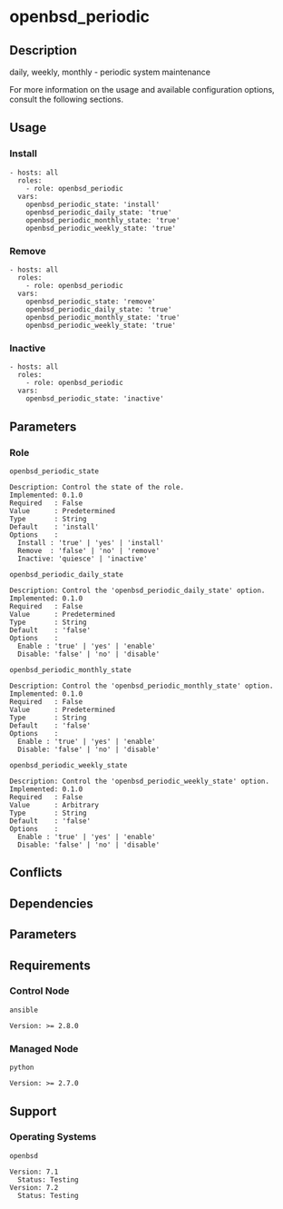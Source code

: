 # openbsd_periodic

## Description

daily, weekly, monthly - periodic system maintenance

For more information on the usage and available configuration options,
consult the following sections.

## Usage

### Install

```
- hosts: all
  roles:
    - role: openbsd_periodic
  vars:
    openbsd_periodic_state: 'install'
    openbsd_periodic_daily_state: 'true'
    openbsd_periodic_monthly_state: 'true'
    openbsd_periodic_weekly_state: 'true'
```

### Remove

```
- hosts: all
  roles:
    - role: openbsd_periodic
  vars:
    openbsd_periodic_state: 'remove'
    openbsd_periodic_daily_state: 'true'
    openbsd_periodic_monthly_state: 'true'
    openbsd_periodic_weekly_state: 'true'
```

### Inactive

```
- hosts: all
  roles:
    - role: openbsd_periodic
  vars:
    openbsd_periodic_state: 'inactive'
```

## Parameters

### Role

`openbsd_periodic_state`

    Description: Control the state of the role.
    Implemented: 0.1.0
    Required   : False
    Value      : Predetermined
    Type       : String
    Default    : 'install'
    Options    :
      Install : 'true' | 'yes' | 'install'
      Remove  : 'false' | 'no' | 'remove'
      Inactive: 'quiesce' | 'inactive'

`openbsd_periodic_daily_state`

    Description: Control the 'openbsd_periodic_daily_state' option.
    Implemented: 0.1.0
    Required   : False
    Value      : Predetermined
    Type       : String
    Default    : 'false'
    Options    :
      Enable : 'true' | 'yes' | 'enable'
      Disable: 'false' | 'no' | 'disable'

`openbsd_periodic_monthly_state`

    Description: Control the 'openbsd_periodic_monthly_state' option.
    Implemented: 0.1.0
    Required   : False
    Value      : Predetermined
    Type       : String
    Default    : 'false'
    Options    :
      Enable : 'true' | 'yes' | 'enable'
      Disable: 'false' | 'no' | 'disable'

`openbsd_periodic_weekly_state`

    Description: Control the 'openbsd_periodic_weekly_state' option.
    Implemented: 0.1.0
    Required   : False
    Value      : Arbitrary
    Type       : String
    Default    : 'false'
    Options    :
      Enable : 'true' | 'yes' | 'enable'
      Disable: 'false' | 'no' | 'disable'

## Conflicts

## Dependencies

## Parameters

## Requirements

### Control Node

`ansible`

    Version: >= 2.8.0

### Managed Node

`python`

    Version: >= 2.7.0

## Support

### Operating Systems

`openbsd`

    Version: 7.1
      Status: Testing
    Version: 7.2
      Status: Testing
